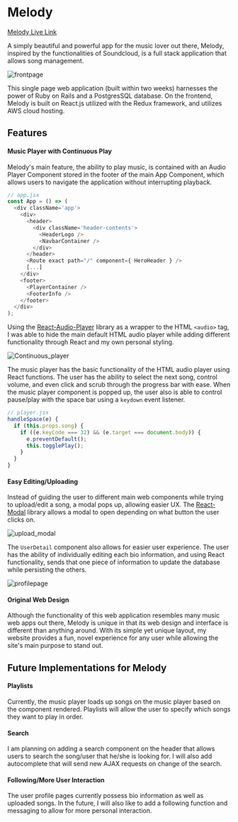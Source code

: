 # Melody

[Melody Live Link](http://www.melody.audio)

A simply beautiful and powerful app for the music lover out there, Melody, inspired by the functionalities of Soundcloud, is a full stack application that allows song management.

![frontpage](http://res.cloudinary.com/dqr2mejhc/image/upload/c_scale,w_744/v1495834968/Screen_Shot_2017-05-26_at_2.32.23_PM_byajt4.png)

This single page web application (built within two weeks) harnesses the power of Ruby on Rails and a PostgresSQL database. On the frontend, Melody is built on React.js utilized with the Redux framework, and utilizes AWS cloud hosting.

## Features

#### Music Player with Continuous Play

Melody's main feature, the ability to play music, is contained with an Audio Player Component stored in the footer of the main App Component, which allows users to navigate the application without interrupting playback.

```javascript
// app.jsx
const App = () => (
  <div className='app'>
    <div>
      <header>
        <div className='header-contents'>
          <HeaderLogo />
          <NavbarContainer />
        </div>
      </header>
      <Route exact path="/" component={ HeroHeader } />
      [...]
    </div>
    <footer>
      <PlayerContainer />
      <FooterInfo />
    </footer>
  </div>
);
```

Using the [React-Audio-Player](https://github.com/justinmc/react-audio-player) library as a wrapper to the HTML `<audio>` tag, I was able to hide the main default HTML audio player while adding different functionality through React and my own personal styling.

![Continuous_player](http://res.cloudinary.com/dqr2mejhc/image/upload/v1495839244/May-26-2017_15-50-20_trs94p.gif)

The music player has the basic functionality of the HTML audio player using React functions. The user has the ability to select the next song, control volume, and even click and scrub through the progress bar with ease. When the music player component is popped up, the user also is able to control pause/play with the space bar using a `keydown` event listener.

```javascript
// player.jsx
handleSpace(e) {
  if (this.props.song) {
    if ((e.keyCode === 32) && (e.target === document.body)) {
      e.preventDefault();
      this.togglePlay();
    }
  }
}

```

#### Easy Editing/Uploading

Instead of guiding the user to different main web components while trying to upload/edit a song, a modal pops up, allowing easier UX. The [React-Modal](https://github.com/reactjs/react-modal) library allows a modal to open depending on what button the user clicks on.

![upload_modal](http://res.cloudinary.com/dqr2mejhc/image/upload/c_scale,w_527/v1495837806/Screen_Shot_2017-05-26_at_3.26.31_PM_jfumq4.png)

The `UserDetail` component also allows for easier user experience. The user has the ability of individually editing each bio information, and using React functionality, sends that one piece of information to update the database while persisting the others.

![profilepage](http://res.cloudinary.com/dqr2mejhc/image/upload/v1495839042/May-26-2017_15-46-33_jnbs9p.gif)

#### Original Web Design

Although the functionality of this web application resembles many music web apps out there, Melody is unique in that its web design and interface is different than anything around. With its simple yet unique layout, my website provides a fun, novel experience for any user while allowing the site's main purpose to stand out.

## Future Implementations for Melody

#### Playlists

Currently, the music player loads up songs on the music player based on the component rendered. Playlists will allow the user to specify which songs they want to play in order.

#### Search

I am planning on adding a search component on the header that allows users to search the song/user that he/she is looking for. I will also add autocomplete that will send new AJAX requests on change of the search.

#### Following/More User Interaction

The user profile pages currently possess bio information as well as uploaded songs. In the future, I will also like to add a following function and messaging to allow for more personal interaction.

